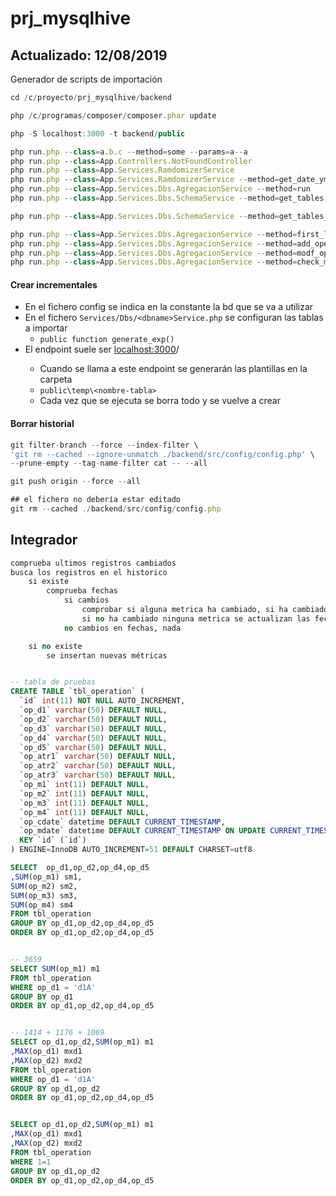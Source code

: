 # prj_mysqlhive
## Actualizado: 12/08/2019
Generador de scripts de importación

```js
cd /c/proyecto/prj_mysqlhive/backend

php /c/programas/composer/composer.phar update

php -S localhost:3000 -t backend/public
```

```js
php run.php --class=a.b.c --method=some --params=a--a
php run.php --class=App.Controllers.NotFoundController
php run.php --class=App.Services.RamdomizerService
php run.php --class=App.Services.RamdomizerService --method=get_date_ymd --cSep="//"
php run.php --class=App.Services.Dbs.AgregacionService --method=run
php run.php --class=App.Services.Dbs.SchemaService --method=get_tables
```

```js
php run.php --class=App.Services.Dbs.SchemaService --method=get_tables_info --sTables=insertion_orders,bigdata_banners,bigdata_placements,super_black_list,line_items,insertion_orders_placement_type,insertion_orders_placement_tactic,pmp_deals,pmp_deals_placements
```

```js
php run.php --class=App.Services.Dbs.AgregacionService --method=first_load 
php run.php --class=App.Services.Dbs.AgregacionService --method=add_operation
php run.php --class=App.Services.Dbs.AgregacionService --method=modf_operation
php run.php --class=App.Services.Dbs.AgregacionService --method=check_modified --iMin=10

```

#### Crear incrementales
- En el fichero config se indica en la constante la bd que se va a utilizar
- En el fichero `Services/Dbs/<dbname>Service.php` se configuran las tablas a importar
    - `public function generate_exp()`
- El endpoint suele ser <localhost:3000>/<dbname>
    - Cuando se llama a este endpoint se generarán las plantillas en la carpeta
    - `public\temp\<nombre-tabla>`
    - Cada vez que se ejecuta se borra todo y se vuelve a crear


#### Borrar historial
```js
git filter-branch --force --index-filter \
'git rm --cached --ignore-unmatch ./backend/src/config/config.php' \
--prune-empty --tag-name-filter cat -- --all

git push origin --force --all

## el fichero no debería estar editado
git rm --cached ./backend/src/config/config.php
```

## Integrador
```sql
comprueba ultimos registros cambiados
busca los registros en el historico
    si existe
        comprueba fechas
            si cambios
                comprobar si alguna metrica ha cambiado, si ha cambiado se actualiza la métrica y la fecha
                si no ha cambiado ninguna metrica se actualizan las fechas
            no cambios en fechas, nada

    si no existe
        se insertan nuevas métricas


-- tabla de pruebas
CREATE TABLE `tbl_operation` (
  `id` int(11) NOT NULL AUTO_INCREMENT,
  `op_d1` varchar(50) DEFAULT NULL,
  `op_d2` varchar(50) DEFAULT NULL,
  `op_d3` varchar(50) DEFAULT NULL,
  `op_d4` varchar(50) DEFAULT NULL,
  `op_d5` varchar(50) DEFAULT NULL,
  `op_atr1` varchar(50) DEFAULT NULL,
  `op_atr2` varchar(50) DEFAULT NULL,
  `op_atr3` varchar(50) DEFAULT NULL,
  `op_m1` int(11) DEFAULT NULL,
  `op_m2` int(11) DEFAULT NULL,
  `op_m3` int(11) DEFAULT NULL,
  `op_m4` int(11) DEFAULT NULL,
  `op_cdate` datetime DEFAULT CURRENT_TIMESTAMP,
  `op_mdate` datetime DEFAULT CURRENT_TIMESTAMP ON UPDATE CURRENT_TIMESTAMP,
  KEY `id` (`id`)
) ENGINE=InnoDB AUTO_INCREMENT=51 DEFAULT CHARSET=utf8          

SELECT  op_d1,op_d2,op_d4,op_d5
,SUM(op_m1) sm1,
SUM(op_m2) sm2,
SUM(op_m3) sm3,
SUM(op_m4) sm4
FROM tbl_operation 
GROUP BY op_d1,op_d2,op_d4,op_d5
ORDER BY op_d1,op_d2,op_d4,op_d5


-- 3659
SELECT SUM(op_m1) m1
FROM tbl_operation
WHERE op_d1 = 'd1A'
GROUP BY op_d1
ORDER BY op_d1,op_d2,op_d4,op_d5


-- 1414 + 1176 + 1069
SELECT op_d1,op_d2,SUM(op_m1) m1
,MAX(op_d1) mxd1
,MAX(op_d2) mxd2
FROM tbl_operation
WHERE op_d1 = 'd1A'
GROUP BY op_d1,op_d2
ORDER BY op_d1,op_d2,op_d4,op_d5


SELECT op_d1,op_d2,SUM(op_m1) m1
,MAX(op_d1) mxd1
,MAX(op_d2) mxd2
FROM tbl_operation
WHERE 1=1
GROUP BY op_d1,op_d2
ORDER BY op_d1,op_d2,op_d4,op_d5
```